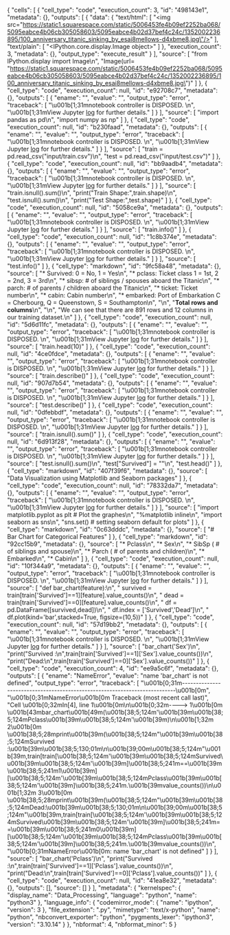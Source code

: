 {
 "cells": [
  {
   "cell_type": "code",
   "execution_count": 3,
   "id": "498143e1",
   "metadata": {},
   "outputs": [
    {
     "data": {
      "text/html": [
       "<img src=\"https://static1.squarespace.com/static/5006453fe4b09ef2252ba068/5095eabce4b06cb305058603/5095eabce4b02d37bef4c24c/1352002236895/100_anniversary_titanic_sinking_by_esai8mellows-d4xbme8.jpg\"/>"
      ],
      "text/plain": [
       "<IPython.core.display.Image object>"
      ]
     },
     "execution_count": 3,
     "metadata": {},
     "output_type": "execute_result"
    }
   ],
   "source": [
    "from IPython.display import Image\n",
    "Image(url= \"https://static1.squarespace.com/static/5006453fe4b09ef2252ba068/5095eabce4b06cb305058603/5095eabce4b02d37bef4c24c/1352002236895/100_anniversary_titanic_sinking_by_esai8mellows-d4xbme8.jpg\")"
   ]
  },
  {
   "cell_type": "code",
   "execution_count": null,
   "id": "e92708c7",
   "metadata": {},
   "outputs": [
    {
     "ename": "",
     "evalue": "",
     "output_type": "error",
     "traceback": [
      "\u001b[1;31mnotebook controller is DISPOSED. \n",
      "\u001b[1;31mView Jupyter <a href='command:jupyter.viewOutput'>log</a> for further details."
     ]
    }
   ],
   "source": [
    "import pandas as pd\n",
    "import numpy as np"
   ]
  },
  {
   "cell_type": "code",
   "execution_count": null,
   "id": "b230faad",
   "metadata": {},
   "outputs": [
    {
     "ename": "",
     "evalue": "",
     "output_type": "error",
     "traceback": [
      "\u001b[1;31mnotebook controller is DISPOSED. \n",
      "\u001b[1;31mView Jupyter <a href='command:jupyter.viewOutput'>log</a> for further details."
     ]
    }
   ],
   "source": [
    "train = pd.read_csv(\"input/train.csv\")\n",
    "test = pd.read_csv(\"input/test.csv\")"
   ]
  },
  {
   "cell_type": "code",
   "execution_count": null,
   "id": "bb9aadb4",
   "metadata": {},
   "outputs": [
    {
     "ename": "",
     "evalue": "",
     "output_type": "error",
     "traceback": [
      "\u001b[1;31mnotebook controller is DISPOSED. \n",
      "\u001b[1;31mView Jupyter <a href='command:jupyter.viewOutput'>log</a> for further details."
     ]
    }
   ],
   "source": [
    "train.isnull().sum()\n",
    "print(\"Train Shape:\",train.shape)\n",
    "test.isnull().sum()\n",
    "print(\"Test Shape:\",test.shape)"
   ]
  },
  {
   "cell_type": "code",
   "execution_count": null,
   "id": "5058ce9a",
   "metadata": {},
   "outputs": [
    {
     "ename": "",
     "evalue": "",
     "output_type": "error",
     "traceback": [
      "\u001b[1;31mnotebook controller is DISPOSED. \n",
      "\u001b[1;31mView Jupyter <a href='command:jupyter.viewOutput'>log</a> for further details."
     ]
    }
   ],
   "source": [
    "train.info()"
   ]
  },
  {
   "cell_type": "code",
   "execution_count": null,
   "id": "1c8b374e",
   "metadata": {},
   "outputs": [
    {
     "ename": "",
     "evalue": "",
     "output_type": "error",
     "traceback": [
      "\u001b[1;31mnotebook controller is DISPOSED. \n",
      "\u001b[1;31mView Jupyter <a href='command:jupyter.viewOutput'>log</a> for further details."
     ]
    }
   ],
   "source": [
    "test.info()"
   ]
  },
  {
   "cell_type": "markdown",
   "id": "9fc58a48",
   "metadata": {},
   "source": [
    "* Survived: 0 = No, 1 = Yes\n",
    "* pclass: Ticket class 1 = 1st, 2 = 2nd, 3 = 3rd\n",
    "* sibsp: # of siblings / spouses aboard the Titanic\n",
    "* parch: # of parents / children aboard the Titanic\n",
    "* ticket: Ticket number\n",
    "* cabin: Cabin number\n",
    "* embarked: Port of Embarkation C = Cherbourg, Q = Queenstown, S = Southampton\n",
    "\n",
    "**Total rows and columns**\n",
    "\n",
    "We can see that there are 891 rows and 12 columns in our training dataset.\n"
   ]
  },
  {
   "cell_type": "code",
   "execution_count": null,
   "id": "5d6d11fc",
   "metadata": {},
   "outputs": [
    {
     "ename": "",
     "evalue": "",
     "output_type": "error",
     "traceback": [
      "\u001b[1;31mnotebook controller is DISPOSED. \n",
      "\u001b[1;31mView Jupyter <a href='command:jupyter.viewOutput'>log</a> for further details."
     ]
    }
   ],
   "source": [
    "train.head(10)"
   ]
  },
  {
   "cell_type": "code",
   "execution_count": null,
   "id": "4ce0fdce",
   "metadata": {},
   "outputs": [
    {
     "ename": "",
     "evalue": "",
     "output_type": "error",
     "traceback": [
      "\u001b[1;31mnotebook controller is DISPOSED. \n",
      "\u001b[1;31mView Jupyter <a href='command:jupyter.viewOutput'>log</a> for further details."
     ]
    }
   ],
   "source": [
    "train.describe()"
   ]
  },
  {
   "cell_type": "code",
   "execution_count": null,
   "id": "907d7b54",
   "metadata": {},
   "outputs": [
    {
     "ename": "",
     "evalue": "",
     "output_type": "error",
     "traceback": [
      "\u001b[1;31mnotebook controller is DISPOSED. \n",
      "\u001b[1;31mView Jupyter <a href='command:jupyter.viewOutput'>log</a> for further details."
     ]
    }
   ],
   "source": [
    "test.describe()"
   ]
  },
  {
   "cell_type": "code",
   "execution_count": null,
   "id": "0dfebbdf",
   "metadata": {},
   "outputs": [
    {
     "ename": "",
     "evalue": "",
     "output_type": "error",
     "traceback": [
      "\u001b[1;31mnotebook controller is DISPOSED. \n",
      "\u001b[1;31mView Jupyter <a href='command:jupyter.viewOutput'>log</a> for further details."
     ]
    }
   ],
   "source": [
    "train.isnull().sum()"
   ]
  },
  {
   "cell_type": "code",
   "execution_count": null,
   "id": "6d913f28",
   "metadata": {},
   "outputs": [
    {
     "ename": "",
     "evalue": "",
     "output_type": "error",
     "traceback": [
      "\u001b[1;31mnotebook controller is DISPOSED. \n",
      "\u001b[1;31mView Jupyter <a href='command:jupyter.viewOutput'>log</a> for further details."
     ]
    }
   ],
   "source": [
    "test.isnull().sum()\n",
    "test[\"Survived\"] = \"\"\n",
    "test.head()"
   ]
  },
  {
   "cell_type": "markdown",
   "id": "407f39f6",
   "metadata": {},
   "source": [
    "Data Visualization using Matplotlib and Seaborn packages"
   ]
  },
  {
   "cell_type": "code",
   "execution_count": null,
   "id": "78332da7",
   "metadata": {},
   "outputs": [
    {
     "ename": "",
     "evalue": "",
     "output_type": "error",
     "traceback": [
      "\u001b[1;31mnotebook controller is DISPOSED. \n",
      "\u001b[1;31mView Jupyter <a href='command:jupyter.viewOutput'>log</a> for further details."
     ]
    }
   ],
   "source": [
    "import matplotlib.pyplot as plt # Plot the graphes\n",
    "%matplotlib inline\n",
    "import seaborn as sns\n",
    "sns.set() # setting seaborn default for plots"
   ]
  },
  {
   "cell_type": "markdown",
   "id": "0c63dddc",
   "metadata": {},
   "source": [
    "# Bar Chart for Categorical Features"
   ]
  },
  {
   "cell_type": "markdown",
   "id": "92cc15b9",
   "metadata": {},
   "source": [
    "* Pclass\n",
    "* Sex\n",
    "* SibSp ( # of siblings and spouse)\n",
    "* Parch ( # of parents and children)\n",
    "* Embarked\n",
    "* Cabin\n"
   ]
  },
  {
   "cell_type": "code",
   "execution_count": null,
   "id": "10f344a9",
   "metadata": {},
   "outputs": [
    {
     "ename": "",
     "evalue": "",
     "output_type": "error",
     "traceback": [
      "\u001b[1;31mnotebook controller is DISPOSED. \n",
      "\u001b[1;31mView Jupyter <a href='command:jupyter.viewOutput'>log</a> for further details."
     ]
    }
   ],
   "source": [
    "def bar_chart(feature):\n",
    "    survived = train[train['Survived']==1][feature].value_counts()\n",
    "    dead = train[train['Survived']==0][feature].value_counts()\n",
    "    df = pd.DataFrame([survived,dead])\n",
    "    df.index = ['Survived','Dead']\n",
    "    df.plot(kind='bar',stacked=True, figsize=(10,5))"
   ]
  },
  {
   "cell_type": "code",
   "execution_count": null,
   "id": "57d19bb2",
   "metadata": {},
   "outputs": [
    {
     "ename": "",
     "evalue": "",
     "output_type": "error",
     "traceback": [
      "\u001b[1;31mnotebook controller is DISPOSED. \n",
      "\u001b[1;31mView Jupyter <a href='command:jupyter.viewOutput'>log</a> for further details."
     ]
    }
   ],
   "source": [
    "bar_chart('Sex')\n",
    "print(\"Survived :\\n\",train[train['Survived']==1]['Sex'].value_counts())\n",
    "print(\"Dead:\\n\",train[train['Survived']==0]['Sex'].value_counts())"
   ]
  },
  {
   "cell_type": "code",
   "execution_count": 4,
   "id": "ee9a5c6f",
   "metadata": {},
   "outputs": [
    {
     "ename": "NameError",
     "evalue": "name 'bar_chart' is not defined",
     "output_type": "error",
     "traceback": [
      "\u001b[0;31m---------------------------------------------------------------------------\u001b[0m",
      "\u001b[0;31mNameError\u001b[0m                                 Traceback (most recent call last)",
      "Cell \u001b[0;32mIn[4], line 1\u001b[0m\n\u001b[0;32m----> 1\u001b[0m \u001b[43mbar_chart\u001b[49m(\u001b[38;5;124m'\u001b[39m\u001b[38;5;124mPclass\u001b[39m\u001b[38;5;124m'\u001b[39m)\n\u001b[1;32m      2\u001b[0m \u001b[38;5;28mprint\u001b[39m(\u001b[38;5;124m\"\u001b[39m\u001b[38;5;124mSurvived :\u001b[39m\u001b[38;5;130;01m\\n\u001b[39;00m\u001b[38;5;124m\"\u001b[39m,train[train[\u001b[38;5;124m'\u001b[39m\u001b[38;5;124mSurvived\u001b[39m\u001b[38;5;124m'\u001b[39m]\u001b[38;5;241m==\u001b[39m\u001b[38;5;241m1\u001b[39m][\u001b[38;5;124m'\u001b[39m\u001b[38;5;124mPclass\u001b[39m\u001b[38;5;124m'\u001b[39m]\u001b[38;5;241m.\u001b[39mvalue_counts())\n\u001b[1;32m      3\u001b[0m \u001b[38;5;28mprint\u001b[39m(\u001b[38;5;124m\"\u001b[39m\u001b[38;5;124mDead:\u001b[39m\u001b[38;5;130;01m\\n\u001b[39;00m\u001b[38;5;124m\"\u001b[39m,train[train[\u001b[38;5;124m'\u001b[39m\u001b[38;5;124mSurvived\u001b[39m\u001b[38;5;124m'\u001b[39m]\u001b[38;5;241m==\u001b[39m\u001b[38;5;241m0\u001b[39m][\u001b[38;5;124m'\u001b[39m\u001b[38;5;124mPclass\u001b[39m\u001b[38;5;124m'\u001b[39m]\u001b[38;5;241m.\u001b[39mvalue_counts())\n",
      "\u001b[0;31mNameError\u001b[0m: name 'bar_chart' is not defined"
     ]
    }
   ],
   "source": [
    "bar_chart('Pclass')\n",
    "print(\"Survived :\\n\",train[train['Survived']==1]['Pclass'].value_counts())\n",
    "print(\"Dead:\\n\",train[train['Survived']==0]['Pclass'].value_counts())"
   ]
  },
  {
   "cell_type": "code",
   "execution_count": null,
   "id": "41ea8e32",
   "metadata": {},
   "outputs": [],
   "source": []
  }
 ],
 "metadata": {
  "kernelspec": {
   "display_name": "Data_Processing",
   "language": "python",
   "name": "python3"
  },
  "language_info": {
   "codemirror_mode": {
    "name": "ipython",
    "version": 3
   },
   "file_extension": ".py",
   "mimetype": "text/x-python",
   "name": "python",
   "nbconvert_exporter": "python",
   "pygments_lexer": "ipython3",
   "version": "3.10.14"
  }
 },
 "nbformat": 4,
 "nbformat_minor": 5
}
